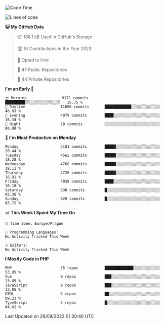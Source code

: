 <!--START_SECTION:waka-->
![Code Time](http://img.shields.io/badge/Code%20Time-1%2C583%20hrs%2058%20mins-blue)

![Lines of code](https://img.shields.io/badge/From%20Hello%20World%20I%27ve%20Written-8.1%20million%20lines%20of%20code-blue)

**🐱 My GitHub Data** 

> 📦 188.1 kB Used in GitHub's Storage 
 > 
> 🏆 16 Contributions in the Year 2023
 > 
> 💼 Opted to Hire
 > 
> 📜 47 Public Repositories 
 > 
> 🔑 44 Private Repositories 
 > 
**I'm an Early 🐤** 

```text
🌞 Morning                9171 commits        █████████░░░░░░░░░░░░░░░░   36.75 % 
🌆 Daytime                11686 commits       ████████████░░░░░░░░░░░░░   46.83 % 
🌃 Evening                4079 commits        ████░░░░░░░░░░░░░░░░░░░░░   16.34 % 
🌙 Night                  20 commits          ░░░░░░░░░░░░░░░░░░░░░░░░░   00.08 % 
```
📅 **I'm Most Productive on Monday** 

```text
Monday                   5101 commits        █████░░░░░░░░░░░░░░░░░░░░   20.44 % 
Tuesday                  4562 commits        █████░░░░░░░░░░░░░░░░░░░░   18.28 % 
Wednesday                4768 commits        █████░░░░░░░░░░░░░░░░░░░░   19.11 % 
Thursday                 4720 commits        █████░░░░░░░░░░░░░░░░░░░░   18.91 % 
Friday                   4038 commits        ████░░░░░░░░░░░░░░░░░░░░░   16.18 % 
Saturday                 838 commits         █░░░░░░░░░░░░░░░░░░░░░░░░   03.36 % 
Sunday                   929 commits         █░░░░░░░░░░░░░░░░░░░░░░░░   03.72 % 
```


📊 **This Week I Spent My Time On** 

```text
🕑︎ Time Zone: Europe/Prague

💬 Programming Languages: 
No Activity Tracked This Week

🔥 Editors: 
No Activity Tracked This Week
```

**I Mostly Code in PHP** 

```text
PHP                      35 repos            █████████████░░░░░░░░░░░░   53.85 % 
Vue                      9 repos             ███░░░░░░░░░░░░░░░░░░░░░░   13.85 % 
JavaScript               9 repos             ███░░░░░░░░░░░░░░░░░░░░░░   13.85 % 
HTML                     6 repos             ██░░░░░░░░░░░░░░░░░░░░░░░   09.23 % 
TypeScript               3 repos             █░░░░░░░░░░░░░░░░░░░░░░░░   04.62 % 
```




 Last Updated on 26/08/2023 01:30:40 UTC
<!--END_SECTION:waka-->
<!--
**AlexKratky/AlexKratky** is a ✨ _special_ ✨ repository because its `README.md` (this file) appears on your GitHub profile.

Here are some ideas to get you started:

- 🔭 I’m currently working on ...
- 🌱 I’m currently learning ...
- 👯 I’m looking to collaborate on ...
- 🤔 I’m looking for help with ...
- 💬 Ask me about ...
- 📫 How to reach me: ...
- 😄 Pronouns: ...
- ⚡ Fun fact: ...
-->
